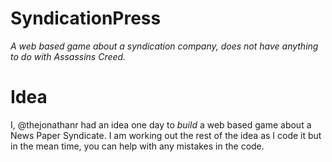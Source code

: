 # SyndicationPress
_A web based game about a syndication company, does not have anything to do with Assassins Creed._

# Idea
I, @thejonathanr had an idea one day to _build_ a web based game about a News Paper Syndicate.
I am working out the rest of the idea as I code it but in the mean time, you can help with any mistakes in the code.
